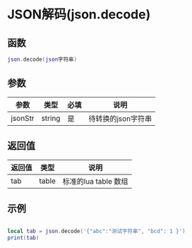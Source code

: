 # JSON解码(json.decode)

## 函数

```lua
json.decode(json字符串)
```

## 参数

| 参数      | 类型     | 必填 | 说明          |
| ------- | ------ | -- | ----------- |
| jsonStr | string | 是  | 待转换的json字符串 |

## 返回值

| 返回值 | 类型    | 说明              |
| --- | ----- | --------------- |
| tab | table | 标准的lua table 数组 |

## 示例

```lua

local tab = json.decode('{"abc":"测试字符串", "bcd": 1 }')
print(tab)

```
